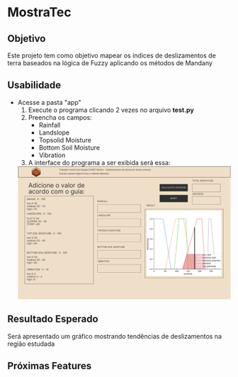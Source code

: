 # MostraTec

## Objetivo
Este projeto tem como objetivo mapear os índices de deslizamentos de terra baseados na lógica de Fuzzy aplicando os métodos de Mandany

## Usabilidade
- Acesse a pasta "app"
    1. Execute o programa clicando 2 vezes no arquivo <strong>test.py</strong>
    2. Preencha os campos:
        - Rainfall
        - Landslope
        - Topsolid Moisture
        - Bottom Soil Moisture
        - Vibration
    3. A interface do programa a ser exibida será essa:
    <img src="./app/UX MOSTRA DE TECNOLOGIA Desktop Prototype (2).png"/>

## Resultado Esperado
Será apresentado um gráfico mostrando tendências de deslizamentos na região estudada

## Próximas Features
